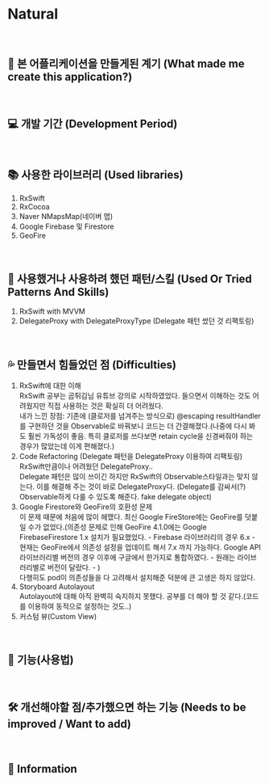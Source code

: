 # Natural   
      
&nbsp;   
      
## 🤔 본 어플리케이션을 만들게된 계기 (What made me create this application?)
   
&nbsp;   
   
## 💻 개발 기간 (Development Period)
   
&nbsp;   
   
## 📚 사용한 라이브러리 (Used libraries)     
1. RxSwift
2. RxCocoa
3. Naver NMapsMap(네이버 맵)
4. Google Firebase 및 Firestore
5. GeoFire 
   
&nbsp;   
   
## 🚀 사용했거나 사용하려 했던 패턴/스킬 (Used Or Tried Patterns And Skills)
1. RxSwift with MVVM
2. DelegateProxy with DelegateProxyType (Delegate 패턴 썼던 것 리팩토링)   
   
&nbsp;   
   
## 💦 만들면서 힘들었던 점 (Difficulties)
1. RxSwift에 대한 이해   
RxSwift 공부는 곰튀김님 유튜브 강의로 시작하였었다. 들으면서 이해하는 것도 어려웠지만 직접 사용하는 것은 확실히 더 어려웠다.   
내가 느낀 장점: 기존에 (클로저를 넘겨주는 방식으로) @escaping resultHandler를 구현하던 것을 Observable로 바꿔보니 코드는 더 간결해졌다.(나중에 다시 봐도 훨씬 가독성이 좋음. 특히 클로저를 쓰다보면 retain cycle을 신경써줘야 하는 경우가 많았는데 이게 편해졌다.)   
2. Code Refactoring (Delegate 패턴을 DelegateProxy 이용하여 리팩토링)   
RxSwift만큼이나 어려웠던 DelegateProxy..   
Delegate 패턴은 많이 쓰이긴 하지만 RxSwift의 Observable스타일과는 맞지 않는다. 이를 해결해 주는 것이 바로 DelegateProxy다. (Delegate를 감싸서(?) Observable하게 다룰 수 있도록 해준다. fake delegate object)   
3. Google Firestore와 GeoFire의 호환성 문제    
이 문제 때문에 처음에 많이 헤맸다. 최신 Google FireStore에는 GeoFire를 덧붙일 수가 없었다.(의존성 문제로 인해 GeoFire 4.1.0에는 Google FirebaseFirestore 1.x 설치가 필요했었다. - Firebase 라이브러리의 경우 6.x - 현재는 GeoFire에서 의존성 설정을 업데이트 해서 7.x 까지 가능하다. Google API 라이브러리별 버전의 경우 이후에 구글에서 한가지로 통합하였다. - 원래는 라이브러리별로 버전이 달랐다. - )       
다행히도 pod이 의존성들을 다 고려해서 설치해준 덕분에 큰 고생은 하지 않았다.   
4. Storyboard Autolayout    
Autolayout에 대해 아직 완벽히 숙지하지 못했다. 공부를 더 해야 할 것 같다.(코드를 이용하여 동적으로 설정하는 것도..)    
5. 커스텀 뷰(Custom View)   

&nbsp;   
   
## 💬 기능(사용법) 
   
&nbsp;   
   
## 🛠 개선해야할 점/추가했으면 하는 기능 (Needs to be improved / Want to add)
   
&nbsp;   
   
## 📝 Information
   
&nbsp;   
   

